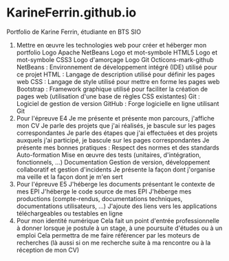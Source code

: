 # KarineFerrin.github.io
Portfolio de Karine Ferrin, étudiante en BTS SIO
1. Mettre en œuvre les technologies web pour créer et héberger mon portfolio
Logo Apache NetBeans	Logo et mot-symbole HTML5	Logo et mot-symbole CSS3	Logo d'amorçage	Logo Git	Octicons-mark-github
NetBeans : Environnement de développement intégré (IDE) utilisé pour ce projet
HTML : Langage de description utilisé pour définir les pages web
CSS : Langage de style utilisé pour mettre en forme les pages web
Bootstrap : Framework graphique utilisé pour faciliter la création de pages web (utilisation d'une base de règles CSS existantes)
Git : Logiciel de gestion de version
GitHub : Forge logicielle en ligne utilisant Git
2. Pour l'épreuve E4
Je me présente et présente mon parcours, j'affiche mon CV
Je parle des projets que j'ai réalisés, je bascule sur les pages correspondantes
Je parle des étapes que j'ai effectuées et des projets auxquels j'ai participé, je bascule sur les pages correspondantes
Je présente mes bonnes pratiques :
Respect des normes et des standards
Auto-formation
Mise en œuvre des tests (unitaires, d'intégration, fonctionnels, ...)
Documentation
Gestion de version, développement collaboratif et gestion d'incidents
Je présente la façon dont j'organise ma veille et la façon dont je m'en sert
3. Pour l'épreuve E5
J'héberge les documents présentant le contexte de mes EPI
J'héberge le code source de mes EPI
J'héberge mes productions (compte-rendus, documentations techniques, documentations utilisateurs, ...)
J'ajoute des liens vers les applications téléchargeables ou testables en ligne
4. Pour mon identité numérique
Cela fait un point d'entrée professionnelle à donner lorsque je postule à un stage, à une poursuite d'études ou à un emploi
Cela permettra de me faire référencer par les moteurs de recherches (là aussi si on me recherche suite à ma rencontre ou à la réception de mon CV)
